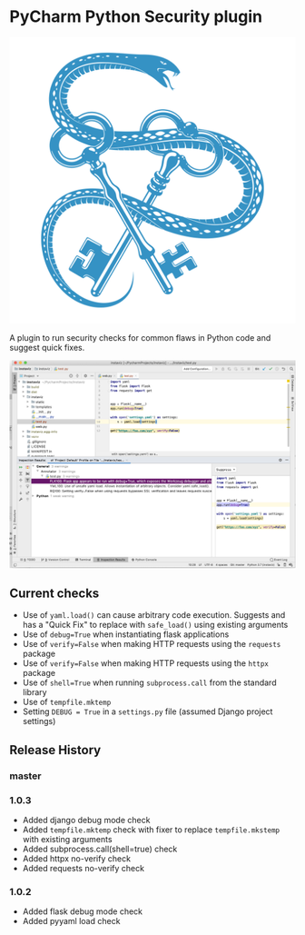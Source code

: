# PyCharm Python Security plugin

![](src/main/resources/META-INF/pluginIcon.svg)

A plugin to run security checks for common flaws in Python code and suggest quick fixes.

![](src/main/resources/META-INF/screenshot.png)

## Current checks

* Use of `yaml.load()` can cause arbitrary code execution. Suggests and has a "Quick Fix" to replace with `safe_load()` using existing arguments
* Use of `debug=True` when instantiating flask applications
* Use of `verify=False` when making HTTP requests using the `requests` package
* Use of `verify=False` when making HTTP requests using the `httpx` package
* Use of `shell=True` when running `subprocess.call` from the standard library
* Use of `tempfile.mktemp`
* Setting `DEBUG = True` in a `settings.py` file (assumed Django project settings)

## Release History

### master

### 1.0.3

* Added django debug mode check
* Added `tempfile.mktemp` check with fixer to replace `tempfile.mkstemp` with existing arguments
* Added subprocess.call(shell=true) check
* Added httpx no-verify check
* Added requests no-verify check

### 1.0.2

* Added flask debug mode check
* Added pyyaml load check


